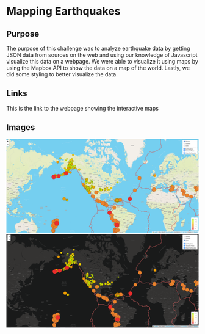 # Mapping Earthquakes
## Purpose
The purpose of this challenge was to analyze earthquake data by getting JSON data from sources on the web and using our knowledge of Javascript visualize this data on a webpage. We were able to visualize it using maps by using the Mapbox API to show the data on a map of the world. Lastly, we did some styling to better visualize the data. 
## Links
This is the link to the webpage showing the interactive maps 
## Images
![Image1](https://github.com/mckjack/Mapping_Earthquakes/blob/main/Tectonic.png)
![Image2](https://github.com/mckjack/Mapping_Earthquakes/blob/main/Tectonic%202.png)
